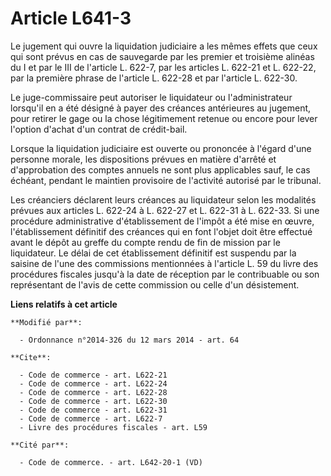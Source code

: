 # Article L641-3

Le jugement qui ouvre la liquidation judiciaire a les mêmes effets que ceux qui sont prévus en cas de sauvegarde par les
premier et troisième alinéas du I et par le III de l'article L. 622-7, par les articles L. 622-21 et L. 622-22, par la
première phrase de l'article L. 622-28 et par l'article L. 622-30. 

Le juge-commissaire peut autoriser le liquidateur ou l'administrateur lorsqu'il en a été désigné à payer des créances
antérieures au jugement, pour retirer le gage ou la chose légitimement retenue ou encore pour lever l'option d'achat d'un
contrat de crédit-bail. 

Lorsque la liquidation judiciaire est ouverte ou prononcée à l'égard d'une personne morale, les dispositions prévues en
matière d'arrêté et d'approbation des comptes annuels ne sont plus applicables sauf, le cas échéant, pendant le maintien
provisoire de l'activité autorisé par le tribunal. 

Les créanciers déclarent leurs créances au liquidateur selon les modalités prévues aux articles L. 622-24 à L. 622-27 et L.
622-31 à L. 622-33. Si une procédure administrative d'établissement de l'impôt a été mise en œuvre, l'établissement définitif
des créances qui en font l'objet doit être effectué avant le dépôt au greffe du compte rendu de fin de mission par le
liquidateur. Le délai de cet établissement définitif est suspendu par la saisine de l'une des commissions mentionnées à
l'article L. 59 du livre des procédures fiscales jusqu'à la date de réception par le contribuable ou son représentant de
l'avis de cette commission ou celle d'un désistement.

**Liens relatifs à cet article**

	**Modifié par**:

	  - Ordonnance n°2014-326 du 12 mars 2014 - art. 64

	**Cite**:

	  - Code de commerce - art. L622-21
	  - Code de commerce - art. L622-24
	  - Code de commerce - art. L622-28
	  - Code de commerce - art. L622-30
	  - Code de commerce - art. L622-31
	  - Code de commerce - art. L622-7
	  - Livre des procédures fiscales - art. L59

	**Cité par**:

	  - Code de commerce. - art. L642-20-1 (VD)
